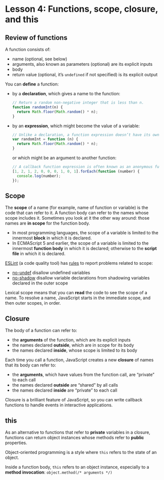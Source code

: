 # Lesson 4: Functions, scope, closure, and this

## Review of functions

A function consists of:

* name (optional, see below)
* arguments, also known as parameters (optional) are its explicit inputs
* body
* return value (optional, it’s `undefined` if not specified) is its explicit output

You can **define** a function:

* by a **declaration**, which gives a name to the function:

  ```js
  // Return a random non-negative integer that is less than n.
  function randomInt(n) {
    return Math.floor(Math.random() * n);
  }
  ```

* by an **expression**, which might become the value of a variable:

  ```js
  // Unlike a declaration, a function expression doesn’t have its own name.
  var randomInt = function (n) {
    return Math.floor(Math.random() * n);
  }
  ```

  or which might be an argument to another function:

  ```js
  // A callback function expression is often known as an anonymous function.
  [1, 2, 1, 2, 0, 0, 0, 1, 0, 1].forEach(function (number) {
    console.log(number);
  });
  ```

## Scope

The **scope** of a name (for example, name of function or variable) is the code that can refer to it. A function body can refer to the names whose scope includes it. Sometimes you look at it the other way around: those names are **in scope** for the function body.

* In most programming languages, the scope of a variable is limited to the innermost **block** in which it is declared.
* In ECMAScript 5 and earlier, the scope of a variable is limited to the innermost **function body** in which it is declared; otherwise to the **script file** in which it is declared.

[ESLint](http://eslint.org/) (a code quality tool) has [rules](http://eslint.org/rules/) to report problems related to scope:

* [no-undef](http://eslint.org/docs/rules/no-undef) disallow undefined variables
* [no-shadow](http://eslint.org/docs/rules/no-shadow) disallow variable declarations from shadowing variables declared in the outer scope

Lexical scope means that you can **read** the code to see the scope of a name. To resolve a name, JavaScript starts in the immediate scope, and then outer scopes, in order.

## Closure

The body of a function can refer to:

* the **arguments** of the function, which are its explicit inputs
* the names declared **outside**, which are in scope for its body
* the names declared **inside**, whose scope is limited to its body

Each time you call a function, JavaScript creates a new **closure** of names that its body can refer to:

* the **arguments**, which have values from the function call, are “private” to each call
* the names declared **outside** are “shared” by all calls
* the names declared **inside** are “private” to each call

Closure is a brilliant feature of JavaScript, so you can write callback functions to handle events in interactive applications.

## this

As an alternative to functions that refer to **private** variables in a closure, functions can return object instances whose methods refer to **public** properties.

Object-oriented programming is a style where `this` refers to the state of an object.

Inside a function body, `this` refers to an object instance, especially to a **method invocation**: `object.method(/* arguments */)`
